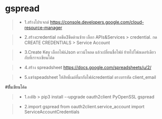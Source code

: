 # gspread

>* 1.สร้างโปรเจกต์ https://console.developers.google.com/cloud-resource-manager

>* 2.สร้างcredential กดขีด3ขีดด้านซ้าย เลือก APIs&Services > credential. กด CREATE CREDENTIALS > Service Account 

>* 3.Create Key เลือกไฟล์Json ดาวน์โหลด แล้วเปลี่ยนชื่อไฟล์ ย้ายไปโฟลเดอร์เดียวกับที่เราจะเขียนโค้ด

>* 4.สร้าง spreadsheet https://docs.google.com/spreadsheets/u/2/

>* 5.แชร์speadsheet ให้สิทธิ์เมล์ที่มากับไฟล์credential ตรงบรรทัด client_email


#ขั้้นเขียนโค้ด

>* 1.ลงlib > pip3 install --upgrade oauth2client PyOpenSSL gspread

>* 2.import gspread
  from oauth2client.service_account import ServiceAccountCredentials
